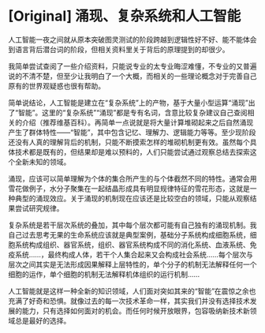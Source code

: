 # [Original] 涌现、复杂系统和人工智能


人工智能一夜之间就从原本突破图灵测试的阶段跨越到逻辑性好不好、能不能体会到语言背后潜台词的阶段，但相关资料里关于背后的原理提到的却很少。

我简单尝试查阅了一些介绍资料，只能说专业的太专业晦涩难懂，不专业的又普遍说的不清不楚，但至少让我明白了一个大概，而相关的一些理论概念对于完善自己原有的世界观疑惑也很有帮助。

简单说结论，人工智能是建立在“复杂系统”上的产物，基于大量小型运算“涌现”出了“智能”。这里的“复杂系统”“涌现”都是专有名词，含意比较复杂建议自己查阅相关的介绍（推荐维基百科）。再简单一点说就是将大量计算堆砌起来之后自然涌现产生了群体特性——“智能”，其中包含记忆、理解力、逻辑能力等等。至少现阶段还没有人真的理解背后的机制，只能不断摸索怎样的堆砌机制更有效。虽然每个具体技术都是既有的，但结果却是难以预料的，人们只能尝试通过观察总结去探索这个全新未知的领域。

涌现，应该可以简单理解为个体的集合所产生的与个体截然不同的特性。通常会用雪花做例子，水分子聚集在一起结晶形成具有明显规律特征的雪花形态，这就是一种典型的涌现效应。关于涌现的机制现在应该还是比较空白的领域，只能从观察结果尝试研究规律。

复杂系统是若干层次系统的叠加，其中每个层次都可能有自己独有的涌现机制。我自己过去思考无果的生命系统应该就是典型案例，基础分子系统构成细胞系统，细胞系统构成组织、器官系统，组织、器官系统构成不同的消化系统、血液系统、免疫系统……，最终构成人体，若干个人集合起来又会构成社会系统……每个层次与层次之间其实是无法形成因果解释上层特性的，单个分子的机制无法解释任何一个细胞的运作，单个细胞的机制无法解释机体组织的运行机制……

人工智能就是这样一种全新的知识领域，人们面对突如其来的“智能”在震惊之余也充满了好奇和恐惧。就像过去的每一次技术革命一样，其实我们并没有选择技术发展的能力，只有选择如何面对的机会。而任何时候开放眼界，包容吸纳新技术新领域总是最好的选择。
